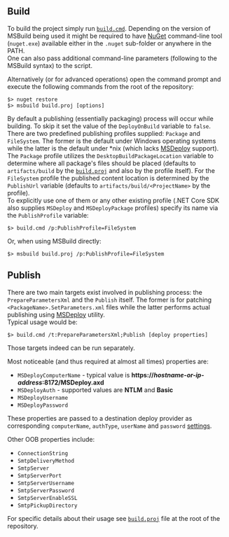Build
-----

To build the project simply run [`build.cmd`](build.cmd).
Depending on the version of MSBuild being used it might be required to have [NuGet][] command-line tool (`nuget.exe`) available either in the `.nuget` sub-folder or anywhere in the PATH.  
One can also pass additional command-line parameters (following to the MSBuild syntax) to the script.

Alternatively (or for advanced operations) open the command prompt and execute the following commands from the root of the repository:

    $> nuget restore
    $> msbuild build.proj [options]

By default a publishing (essentially packaging) process will occur while building. To skip it set the value of the `DeployOnBuild` variable to `false`.  
There are two predefined publishing profiles supplied: `Package` and `FileSystem`. The former is the default under Windows operating systems while the latter is the default under *nix (which lacks [MSDeploy][] support).
The `Package` profile utilizes the `DesktopBuildPackageLocation` variable to determine where all package's files should be placed (defaults to `artifacts/build` by the [`build.proj`](build.proj) and also by the profile itself). For the `FileSystem` profile the published content location is determined by the `PublishUrl` variable (defaults to `artifacts/build/<ProjectName>` by the profile).  
To explicitly use one of them or any other existing profile (.NET Core SDK also supplies `MSDeploy` and `MSDeployPackage` profiles) specify its name via the `PublishProfile` variable:

    $> build.cmd /p:PublishProfile=FileSystem

Or, when using MSBuild directly:

    $> msbuild build.proj /p:PublishProfile=FileSystem

Publish
-------

There are two main targets exist involved in publishing process: the `PrepareParametersXml` and the `Publish` itself.
The former is for patching `<PackageName>.SetParameters.xml` files while the latter performs actual publishing using [MSDeploy][] utility.  
Typical usage would be:

    $> build.cmd /t:PrepareParametersXml;Publish [deploy properties]

Those targets indeed can be run separately.

Most noticeable (and thus required at almost all times) properties are:

* `MSDeployComputerName` - typical value is **https://_hostname-or-ip-address_:8172/MSDeploy.axd**
* `MSDeployAuth` - supported values are **NTLM** and **Basic**
* `MSDeployUsername`
* `MSDeployPassword`

These properties are passed to a destination deploy provider as corresponding `computerName`, `authType`, `userName` and `password` [settings][1].

Other OOB properties include:

* `ConnectionString`
* `SmtpDeliveryMethod`
* `SmtpServer`
* `SmtpServerPort`
* `SmtpServerUsername`
* `SmtpServerPassword`
* `SmtpServerEnableSSL`
* `SmtpPickupDirectory`

For specific details about their usage see [`build.proj`](build.proj) file at the root of the repository.

[NuGet]: https://www.nuget.org/downloads
[MSDeploy]: https://technet.microsoft.com/en-us/library/dd568968(v=ws.10).aspx
[1]: https://technet.microsoft.com/en-us/library/dd569001(v=ws.10).aspx
